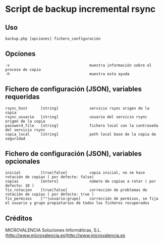 # Script de backup incremental rsync

## Uso

	backup.php [opciones] fichero_configuración

## Opciones

	-v                                    muestra información sobre el proceso de copia
	-h                                    muestra esta ayuda

## Fichero de configuración (JSON), variables requeridas

	rsync_host      [string]              servicio rsync origen de la copia
	rsync_usuario   [string]              usuario del servicio rsync origen de la copia
	password_file   [string]              fichero local con la contraseña del servicio rsync
	copia_local     [string]              path local base de la copia de seguridad

## Fichero de configuración (JSON), variables opcionales

	inicial         [true|false]          copia inicial, no se hace rotación de copias ( por defecto: false)
	copias          [entero]              número de copias a rotar ( por defecto: 10 )
	fix_rotacion    [true|false]          corrección de problemas de rotación de copias ( por defecto: true )
	fix_permisos    [""|usuario:grupo]    corrección de permisos, se fija el usuario y grupo propietarios de todos los ficheros recuperados

## Créditos

MICROVALENCIA Soluciones Informáticas, S.L. 
(http://www.microvalencia.es)http://www.microvalencia.es